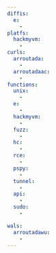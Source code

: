 ```yaml
---
diffis:
  e:
    -
platfs:
  hackmyvm:
    -
curls:
  arroutada:
    -
  arroutadaac:
    -
functions:
  unix:
    -
  e:
    -
  hackmyvm:
    -
  fuzz:
    -
  hc:
    -
  rce:
    -
  pspy:
    -
  tunnel:
    -
  api:
    -
  sudo:
    -

wals:
  arroutadawu:
    -
---
```

